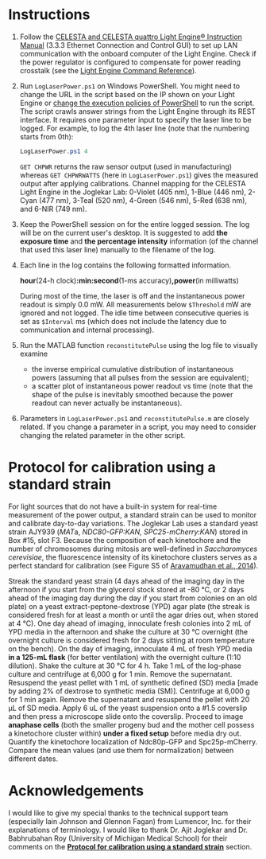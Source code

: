 # Instructions
1. Follow the [CELESTA and CELESTA quattro Light Engine® Instruction Manual](https://cms.lumencor.com/system/uploads/fae/file/asset/48/57-10015-F_Celesta_09092021.pdf) (3.3.3 Ethernet Connection and Control GUI) to set up LAN communication with the onboard computer of the Light Engine. Check if the power regulator is configured to compensate for power reading crosstalk (see the [Light Engine Command Reference](https://cms.lumencor.com/system/uploads/fae/file/asset/120/57-10018.pdf)).

2. Run ``LogLaserPower.ps1`` on Windows PowerShell. You might need to change the URL in the script based on the IP shown on your Light Engine or [change the execution policies of PowerShell](https://docs.microsoft.com/en-us/powershell/module/microsoft.powershell.core/about/about_execution_policies) to run the script. The script crawls answer strings from the Light Engine through its REST interface. It requires one parameter input to specify the laser line to be logged. For example, to log the 4th laser line (note that the numbering starts from 0th):
   ```PowerShell
   LogLaserPower.ps1 4
   ```
   ``GET CHPWR`` returns the raw sensor output (used in manufacturing) whereas ``GET CHPWRWATTS`` (here in ``LogLaserPower.ps1``) gives the measured output after applying calibrations. Channel mapping for the CELESTA Light Engine in the Joglekar Lab: 0-Violet (405 nm), 1-Blue (446 nm), 2-Cyan (477 nm), 3-Teal (520 nm), 4-Green (546 nm), 5-Red (638 nm), and 6-NIR (749 nm).

3. Keep the PowerShell session on for the entire logged session. The log will be on the current user's desktop. It is suggested to add **the exposure time** and **the percentage intensity** information (of the channel that used this laser line) manually to the filename of the log.

4. Each line in the log contains the following formatted information.

   **hour**(24-h clock)**:min:second**(1-ms accuracy)**,power**(in milliwatts)
   
   During most of the time, the laser is off and the instantaneous power readout is simply 0.0 mW. All measurements below ``$Threshold`` mW are ignored and not logged. The idle time between consecutive queries is set as ``$Interval`` ms (which does not include the latency due to communication and internal processing).

5. Run the MATLAB function ``reconstitutePulse`` using the log file to visually examine
   - the inverse empirical cumulative distribution of instantaneous powers (assuming that all pulses from the session are equivalent);
   - a scatter plot of instantaneous power readout vs time (note that the shape of the pulse is inevitably smoothed because the power readout can never actually be instantaneous).

6. Parameters in ``LogLaserPower.ps1`` and ``reconstitutePulse.m`` are closely related. If you change a parameter in a script, you may need to consider changing the related parameter in the other script.

# Protocol for calibration using a standard strain
For light sources that do not have a built-in system for real-time measurement of the power output, a standard strain can be used to monitor and calibrate day-to-day variations. The Joglekar Lab uses a standard yeast strain AJY939 (*MAT*a, *NDC80-GFP:KAN, SPC25-mCherry:KAN*) stored in Box #15, slot F3. Because the composition of each kinetochore and the number of chromosomes during mitosis are well-defined in *Saccharomyces cerevisiae*, the fluorescence intensity of its kinetochore clusters serves as a perfect standard for calibration (see Figure S5 of [Aravamudhan et al., 2014](https://ars.els-cdn.com/content/image/1-s2.0-S0960982214005399-mmc1.pdf)).

Streak the standard yeast strain (4 days ahead of the imaging day in the afternoon if you start from the glycerol stock stored at -80 °C, or 2 days ahead of the imaging day during the day if you start from colonies on an old plate) on a yeast extract-peptone-dextrose (YPD) agar plate (the streak is considered fresh for at least a month or until the agar dries out, when stored at 4 °C). One day ahead of imaging, innoculate fresh colonies into 2 mL of YPD media in the afternoon and shake the culture at 30 °C overnight (the overnight culture is considered fresh for 2 days sitting at room temperature on the bench). On the day of imaging, innoculate 4 mL of fresh YPD media **in a 125-mL flask** (for better ventilation) with the overnight culture (1:10 dilution). Shake the culture at 30 °C for 4 h. Take 1 mL of the log-phase culture and centrifuge at 6,000 g for 1 min. Remove the supernatant. Resuspend the yeast pellet with 1 mL of synthetic defined (SD) media [made by adding 2% of dextrose to synthetic media (SM)]. Centrifuge at 6,000 g for 1 min again. Remove the supernatant and resuspend the pellet with 20 μL of SD media. Apply 6 uL of the yeast suspension onto a #1.5 coverslip and then press a microscope slide onto the coverslip. Proceed to image **anaphase cells** (both the smaller progeny bud and the mother cell possess a kinetochore cluster within) **under a fixed setup** before media dry out. Quantify the kinetochore localization of Ndc80p-GFP and Spc25p-mCherry. Compare the mean values (and use them for normalization) between different dates.

# Acknowledgements
I would like to give my special thanks to the technical support team (especially Iain Johnson and Glennon Fagan) from Lumencor, Inc. for their explanations of terminology. I would like to thank Dr. Ajit Joglekar and Dr. Babhrubahan Roy (University of Michigan Medical School) for their comments on the **[Protocol for calibration using a standard strain](https://github.com/CreLox/CELESTAPowerLog#protocol-for-calibration-using-a-standard-strain)** section.
